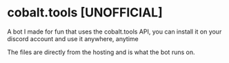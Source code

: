 # cobalt.tools [UNOFFICIAL]
A bot I made for fun that uses the cobalt.tools API, you can install it on your discord account and use it anywhere, anytime

The files are directly from the hosting and is what the bot runs on.
